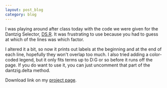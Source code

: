 ```yaml
---
layout: post_blog
category: blog
---
```


I was playing around after class today with the code we were given for the Dantzig Selector, [DS.R](http://www.stat.ucla.edu/~hqxu/stat201A/R/DS.R).  It was frustrating to use because you had to guess at which of the lines was which factor.

I altered it a bit, so now it prints out labels at the beginning and at the end of each line, hopefully they won't overlap too much.  I also tried adding a color-coded legend, but it only fits terms up to D:G or so before it runs off the page. If you do want to use it, you can just uncomment that part of the dantzig.delta method.

Download link on my <a href="/projects/">project page</a>.
